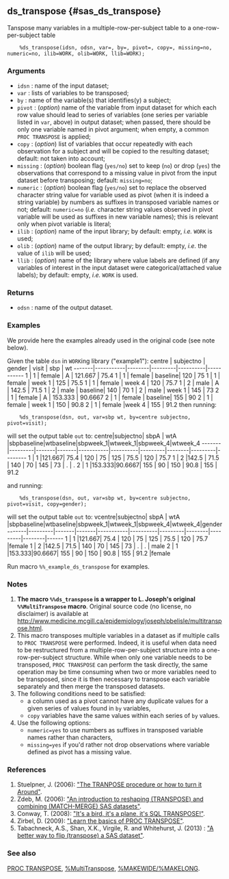 ## ds_transpose {#sas_ds_transpose}
Tanspose many variables in a multiple-row-per-subject table to a one-row-per-subject table

~~~sas
	%ds_transpose(idsn, odsn, var=, by=, pivot=, copy=, missing=no, numeric=no, ilib=WORK, olib=WORK, llib=WORK);
~~~
  
### Arguments
* `idsn` : name of the input dataset; 	
* `var` : lists of variables to be transposed; 	
* `by` : name of the variable(s) that identifies(y) a subject; 	
* `pivot` : (_option_) name of the variable from input dataset for which each row value should lead 
	to series of variables (one series per variable listed in `var`, above) in output dataset; when 
	passed, there should be only one variable named in pivot argument; when empty, a common 
	`PROC TRANSPOSE` is applied;
* `copy` : (_option_) list of variables that occur repeatedly with each observation for a subject 
	and will be copied to the resulting dataset; default: not taken into account;	
* `missing` : (_option_) boolean flag (`yes/no`) set to keep (`no`) or drop (`yes`) the observations
	that correspond	to a missing value in pivot from the input dataset before transposing; default: 
	`missing=no`;
* `numeric` : (_option_) boolean flag (`yes/no`) set to replace the observed character string value 
  	for variable used as pivot (when it is indeed a string variable) by numbers as suffixes in 
	transposed variable names or not; default: `numeric=no` (_i.e._ character string values observed 
	in pivot variable will be used as suffixes in new variable names); this is relevant only when 
	pivot variable is literal;
* `ilib` : (_option_) name of the input library; by default: empty, _i.e._ `WORK` is used;
* `olib` : (_option_) name of the output library; by default: empty, _i.e._ the value of `ilib` will 
	be used;
* `llib` : (_option_) name of the library where value labels are defined (if any variables of interest 
	in the input dataset were categorical/attached value labels); by default: empty, _i.e._ `WORK` is 
	used.

### Returns
* `odsn` : name of the output dataset.

### Examples
We provide here the examples already used in the original code (see note below).

Given the table `dsn` in `WORK`ing library ("example1"):
centre | subjectno | gender |  visit  |   sbp    |     wt
-------|-----------|--------|---------|----------|-----------
	1  |	1	   | female |	A	  |	121.667	 |	75.4
	1  |	1	   | female	| baseline|	120	 	 |	75
	1  |	1	   | female	| week 1  |	125	 	 |	75.5
	1  |	1	   | female	| week 4  |	120	 	 |	75.7
	1  |	2	   | male   |	A	  |	142.5	 |	71.5
	1  |	2	   | male	| baseline|	140	 	 |	70
	1  |	2	   | male	| week 1  |	145	 	 |	73
	2  |	1	   | female |	A	  |	153.333	 |	90.6667
	2  |	1	   | female	| baseline|	155		 |	90
	2  |	1	   | female	| week 1  |	150	 	 |	90.8
	2  |	1	   | female	 |week 4  |	155	 	 |	91.2
then running:

~~~sas
	%ds_transpose(dsn, out, var=sbp wt, by=centre subjectno, pivot=visit);
~~~
will set the output table `out` to:
 centre|subjectno|  sbpA |  wtA  |sbpbaseline|wtbaseline|sbpweek_1|wtweek_1|sbpweek_4|wtweek_4
-------|---------|-------|-------|-----------|----------|---------|--------|---------|--------
	1  |	1	 |121.667| 75.4  | 	120	     | 75       |	 125  |  75.5  |   120   |  75.7
 	1  |	2	 |142.5  | 71.5  | 	140	     | 70       |	 145  |  73    |    .    |   . 
	2  |	1	 |153.333|90.6667| 	155	     | 90       |	 150  |  90.8  |   155   |  91.2

and running:

~~~sas
	%ds_transpose(dsn, out, var=sbp wt, by=centre subjectno, pivot=visit, copy=gender);
~~~
will set the output table `out` to:
vcentre|subjectno|  sbpA |  wtA  |sbpbaseline|wtbaseline|sbpweek_1|wtweek_1|sbpweek_4|wtweek_4|gender
-------|---------|-------|-------|-----------|----------|---------|--------|---------|--------|------
	1  |	1	 |121.667| 75.4  | 	120	     | 75       |	 125  |  75.5  |   120   |  75.7  |female
 	1  |	2	 |142.5  | 71.5  | 	140	     | 70       |	 145  |  73    |    .    |   .    | male
	2  |	1	 |153.333|90.6667| 	155	     | 90       |	 150  |  90.8  |   155   |  91.2  |female

Run macro `%%_example_ds_transpose` for examples.

### Notes
1. **The macro `%%ds_transpose` is  a wrapper to L. Joseph's original `%%MultiTranspose` macro**. 
Original source code (no license, no disclaimer) is available at 
<http://www.medicine.mcgill.ca/epidemiology/joseph/pbelisle/multitranspose.html>.
2. This macro transposes multiple variables in a dataset as if multiple calls to `PROC TRANSPOSE` were 
performed. Indeed, it is useful when data need to be restructured from a multiple-row-per-subject structure 
into a one-row-per-subject structure. While when only one variable needs to be transposed, `PROC TRANSPOSE` 
can perform the task directly, the same operation may be time consuming when two or more variables need to 
be transposed, since it is then necessary to transpose each variable separately and then merge the transposed 
datasets.
3. The following conditions need to be satisfied:
	* a column used as a pivot cannot have any duplicate values for a given series of values found in
	`by` variables,
	* `copy` variables have the same values within each series of `by` values.
4. Use the following options:
	* `numeric=yes` to use numbers as suffixes in transposed variable names rather than characters,
	* `missing=yes` if you'd rather not drop observations where variable defined as pivot has a missing 
	value.

### References
1. Stuelpner, J. (2006): ["The TRANPOSE procedure or how to turn it Around"](http://www2.sas.com/proceedings/sugi31/234-31.pdf).
2. Zdeb, M. (2006): ["An introduction to reshaping (TRANSPOSE) and combining (MATCH-MERGE) SAS datasets"](http://www.lexjansen.com/nesug/nesug06/hw/hw09.pdf).
3. Conway, T. (2008): ["It's a bird, it's a plane, it's SQL TRANSPOSE!"](http://www2.sas.com/proceedings/forum2008/089-2008.pdf).
4. Zirbel, D. (2009): ["Learn the basics of PROC TRANSPOSE"](http://support.sas.com/resources/papers/proceedings09/060-2009.pdf).
5. Tabachneck, A.S., Shan, X.K., Virgile, R. and Whitehurst, J. (2013) : ["A better way to flip (transpose) a SAS dataset"](http://support.sas.com/resources/papers/proceedings13/538-2013.pdf).

### See also
[PROC TRANSPOSE](http://support.sas.com/documentation/cdl/en/proc/61895/HTML/default/viewer.htm#a000063661.htm),
[%MultiTranspose](http://www.medicine.mcgill.ca/epidemiology/joseph/pbelisle/multitranspose.html),
[%MAKEWIDE/%MAKELONG](http://www.sascommunity.org/mwiki/images/3/37/Transpose_Macros_MAKEWIDE_and_MAKELONG.sas).

